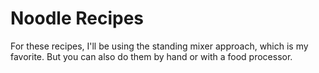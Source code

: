 # Noodle Recipes

For these recipes, I'll be using the standing mixer approach, which is my
favorite. But you can also do them by hand or with a food processor.
